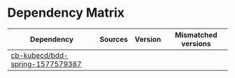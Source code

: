 # Dependency Matrix

Dependency | Sources | Version | Mismatched versions
---------- | ------- | ------- | -------------------
[cb-kubecd/bdd-spring-1577579387](https://github.com/cb-kubecd/bdd-spring-1577579387.git) |  | []() | 
